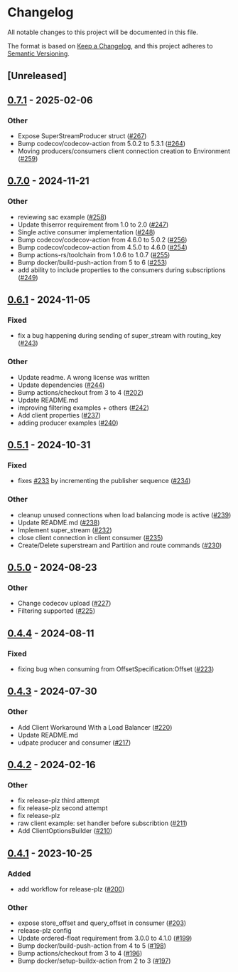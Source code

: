 # Changelog
All notable changes to this project will be documented in this file.

The format is based on [Keep a Changelog](https://keepachangelog.com/en/1.0.0/),
and this project adheres to [Semantic Versioning](https://semver.org/spec/v2.0.0.html).

## [Unreleased]

## [0.7.1](https://github.com/rabbitmq/rabbitmq-stream-rust-client/compare/rabbitmq-stream-client-v0.7.0...rabbitmq-stream-client-v0.7.1) - 2025-02-06

### Other

- Expose SuperStreamProducer struct ([#267](https://github.com/rabbitmq/rabbitmq-stream-rust-client/pull/267))
- Bump codecov/codecov-action from 5.0.2 to 5.3.1 ([#264](https://github.com/rabbitmq/rabbitmq-stream-rust-client/pull/264))
- Moving producers/consumers client connection creation to Environment ([#259](https://github.com/rabbitmq/rabbitmq-stream-rust-client/pull/259))

## [0.7.0](https://github.com/rabbitmq/rabbitmq-stream-rust-client/compare/rabbitmq-stream-client-v0.6.1...rabbitmq-stream-client-v0.7.0) - 2024-11-21

### Other

- reviewing sac example ([#258](https://github.com/rabbitmq/rabbitmq-stream-rust-client/pull/258))
- Update thiserror requirement from 1.0 to 2.0 ([#247](https://github.com/rabbitmq/rabbitmq-stream-rust-client/pull/247))
- Single active consumer implementation ([#248](https://github.com/rabbitmq/rabbitmq-stream-rust-client/pull/248))
- Bump codecov/codecov-action from 4.6.0 to 5.0.2 ([#256](https://github.com/rabbitmq/rabbitmq-stream-rust-client/pull/256))
- Bump codecov/codecov-action from 4.5.0 to 4.6.0 ([#254](https://github.com/rabbitmq/rabbitmq-stream-rust-client/pull/254))
- Bump actions-rs/toolchain from 1.0.6 to 1.0.7 ([#255](https://github.com/rabbitmq/rabbitmq-stream-rust-client/pull/255))
- Bump docker/build-push-action from 5 to 6 ([#253](https://github.com/rabbitmq/rabbitmq-stream-rust-client/pull/253))
- add ability to include properties to the consumers during subscriptions ([#249](https://github.com/rabbitmq/rabbitmq-stream-rust-client/pull/249))

## [0.6.1](https://github.com/rabbitmq/rabbitmq-stream-rust-client/compare/rabbitmq-stream-client-v0.6.0...rabbitmq-stream-client-v0.6.1) - 2024-11-05

### Fixed

- fix a bug happening during sending of super_stream with routing_key ([#243](https://github.com/rabbitmq/rabbitmq-stream-rust-client/pull/243))

### Other

- Update readme. A wrong license was written
- Update dependencies ([#244](https://github.com/rabbitmq/rabbitmq-stream-rust-client/pull/244))
- Bump actions/checkout from 3 to 4 ([#202](https://github.com/rabbitmq/rabbitmq-stream-rust-client/pull/202))
- Update README.md
- improving filtering examples + others ([#242](https://github.com/rabbitmq/rabbitmq-stream-rust-client/pull/242))
- Add client properties ([#237](https://github.com/rabbitmq/rabbitmq-stream-rust-client/pull/237))
- adding producer examples ([#240](https://github.com/rabbitmq/rabbitmq-stream-rust-client/pull/240))

## [0.5.1](https://github.com/rabbitmq/rabbitmq-stream-rust-client/compare/rabbitmq-stream-client-v0.5.0...rabbitmq-stream-client-v0.5.1) - 2024-10-31

### Fixed

- fixes [#233](https://github.com/rabbitmq/rabbitmq-stream-rust-client/pull/233) by incrementing the publisher sequence ([#234](https://github.com/rabbitmq/rabbitmq-stream-rust-client/pull/234))

### Other

- cleanup unused connections when load balancing mode is active ([#239](https://github.com/rabbitmq/rabbitmq-stream-rust-client/pull/239))
- Update README.md ([#238](https://github.com/rabbitmq/rabbitmq-stream-rust-client/pull/238))
- Implement super_stream  ([#232](https://github.com/rabbitmq/rabbitmq-stream-rust-client/pull/232))
- close client connection in client consumer ([#235](https://github.com/rabbitmq/rabbitmq-stream-rust-client/pull/235))
- Create/Delete superstream and Partition and route commands ([#230](https://github.com/rabbitmq/rabbitmq-stream-rust-client/pull/230))

## [0.5.0](https://github.com/rabbitmq/rabbitmq-stream-rust-client/compare/rabbitmq-stream-client-v0.4.4...rabbitmq-stream-client-v0.5.0) - 2024-08-23

### Other
- Change codecov upload ([#227](https://github.com/rabbitmq/rabbitmq-stream-rust-client/pull/227))
- Filtering supported ([#225](https://github.com/rabbitmq/rabbitmq-stream-rust-client/pull/225))

## [0.4.4](https://github.com/rabbitmq/rabbitmq-stream-rust-client/compare/rabbitmq-stream-client-v0.4.3...rabbitmq-stream-client-v0.4.4) - 2024-08-11

### Fixed
- fixing bug when consuming from OffsetSpecification:Offset ([#223](https://github.com/rabbitmq/rabbitmq-stream-rust-client/pull/223))

## [0.4.3](https://github.com/rabbitmq/rabbitmq-stream-rust-client/compare/rabbitmq-stream-client-v0.4.2...rabbitmq-stream-client-v0.4.3) - 2024-07-30

### Other
- Add Client Workaround With a Load Balancer ([#220](https://github.com/rabbitmq/rabbitmq-stream-rust-client/pull/220))
- Update README.md
- udpate producer and consumer ([#217](https://github.com/rabbitmq/rabbitmq-stream-rust-client/pull/217))

## [0.4.2](https://github.com/rabbitmq/rabbitmq-stream-rust-client/compare/rabbitmq-stream-client-v0.4.1...rabbitmq-stream-client-v0.4.2) - 2024-02-16

### Other
- fix release-plz third attempt
- fix release-plz second attempt
- fix release-plz
- raw client example: set handler before subscribtion ([#211](https://github.com/rabbitmq/rabbitmq-stream-rust-client/pull/211))
- Add ClientOptionsBuilder ([#210](https://github.com/rabbitmq/rabbitmq-stream-rust-client/pull/210))

## [0.4.1](https://github.com/rabbitmq/rabbitmq-stream-rust-client/compare/rabbitmq-stream-client-v0.4.0...rabbitmq-stream-client-v0.4.1) - 2023-10-25

### Added
- add workflow for release-plz ([#200](https://github.com/rabbitmq/rabbitmq-stream-rust-client/pull/200))

### Other
- expose store_offset and query_offset in consumer ([#203](https://github.com/rabbitmq/rabbitmq-stream-rust-client/pull/203))
- release-plz config
- Update ordered-float requirement from 3.0.0 to 4.1.0 ([#199](https://github.com/rabbitmq/rabbitmq-stream-rust-client/pull/199))
- Bump docker/build-push-action from 4 to 5 ([#198](https://github.com/rabbitmq/rabbitmq-stream-rust-client/pull/198))
- Bump actions/checkout from 3 to 4 ([#196](https://github.com/rabbitmq/rabbitmq-stream-rust-client/pull/196))
- Bump docker/setup-buildx-action from 2 to 3 ([#197](https://github.com/rabbitmq/rabbitmq-stream-rust-client/pull/197))
